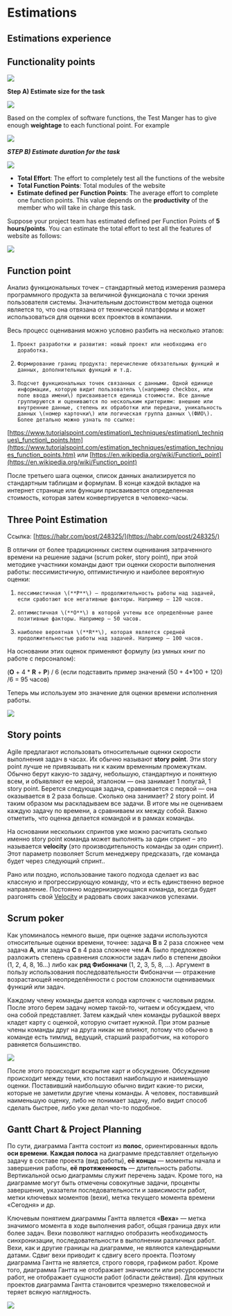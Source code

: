 # Estimations

## Estimations experience

## Functionality points

![](../.gitbook/assets/image%20%2812%29.png)

**Step A\) Estimate size for the task**  


![](../.gitbook/assets/image%20%281%29.png)

 Based on the complex of software functions, the Test Manger has to give enough **weightage** to each functional point. For example  


![](../.gitbook/assets/image%20%2824%29.png)

_**STEP B\) Estimate duration for the task**_  


![](../.gitbook/assets/image%20%2821%29.png)

* **Total Effort**: The effort to completely test all the functions of the website
* **Total Function Points**: Total modules of the website
* **Estimate defined per Function Points**: The average effort to complete one function points. This value depends on the **productivity** of the member who will take in charge this task.

 Suppose your project team has estimated defined per Function Points of **5 hours/points**. You can estimate the total effort to test all the features of website as follows:

![](../.gitbook/assets/image%20%2810%29.png)



## **Function point**

Анализ функциональных точек – стандартный метод измерения размера программного продукта за величиной функционала  с точки зрения пользователя системы.  Значительным достоинством метода оценки является то, что она отвязана от технической платформы и может использоваться для оценки всех проектов в компании.

Весь процесс оценивания можно условно разбить на несколько этапов:

1.     Проект разработки и развития: новый проект или необходима его доработка.

2.     Формирование границ продукта: перечисление обязательных функций и данных, дополнительных функций и т.д.

3.     Подсчет функциональных точек связанных с данными. Одной единице информации, которую видит пользователь \(например checkbox, или поле ввода имени\) присваивается единица стоимости. Все данные группируются и оцениваются по нескольким критериям: внешние или внутренние данные, степень их обработки или передачи, уникальность данных \(номер карточки\) или логическая группа данных \(ФИО\). Более детально можно узнать по ссылке: 

[https://www.tutorialspoint.com/estimation\_techniques/estimation\_techniques\_function\_points.htm](https://www.tutorialspoint.com/estimation_techniques/estimation_techniques_function_points.htm) или [https://en.wikipedia.org/wiki/Function\_point](https://en.wikipedia.org/wiki/Function_point)

После третьего шага оценки, список данных анализируется по стандартным таблицам и формулам. В конце каждой вкладке на интернет странице или функции присваивается определенная стоимость, которая затем конвертируется в человеко-часы.  

##  Three Point Estimation

Ссылка: [https://habr.com/post/248325/](https://habr.com/post/248325/)

В отличии от более традиционных систем оценивания затраченного времени на решение задачи \(scrum poker, story point\), при этой методике участники команды дают три оценки скорости выполнения работы: пессимистичную, оптимистичную и наиболее вероятную оценки:

1.     пессимистичная \(**P**\) — продолжительность работы над задачей, если сработают все негативные факторы. Например – 120 часов.

2.     оптимистичная \(**O**\) в которой учтены все определённые ранее позитивные факторы. Например – 50 часов.

3.     наиболее вероятная \(**R**\), которая является средней продолжительностью работы над задачей. Например – 100 часов.

На основании этих оценок применяют формулу \(из умных книг по работе с персоналом\):

\(**O** + 4 \* **R** + **P**\) / 6 \(если подставить пример значений \(50 + 4\*100 + 120\) /6 = 95 часов\)

Теперь мы используем это значение для оценки времени исполнения работы.

![](../.gitbook/assets/image%20%2834%29.png)



## Story points

Agile предлагают использовать относительные оценки скорости выполнения задач в часах. Их обычно называют **story point**. Эти story point лучше не привязывать ни к каким временным промежуткам. Обычно берут какую-то задачу, небольшую, стандартную и понятную всем, и объявляют ее мерой, эталоном — она занимает 1 попугай, 1 story point. Берется следующая задача, сравнивается с первой — она оказывается в 2 раза больше. Сколько она занимает? 2 story point. И таким образом мы раскладываем все задачи. В итоге мы не оцениваем каждую задачу по времени, а сравниваем их между собой. Важно отметить, что оценка делается командой и в рамках команды.

На основании нескольких спринтов уже можно расчитать сколько именно story point команда может выполнять за один спринт – это называется **velocity** \(это производительность команды за один спринт\). Этот параметр позволяет Scrum менеджеру предсказать, где команда будет через следующий спринт..

Рано или поздно, использование такого подхода сделает из вас классную и прогрессирующую команду, что и есть единственно верное направление. Постоянно модернизирующаяся команда, всегда будет разгонять свой [Velocity](https://ru.scrum-time.com/infobase/velocity-scrum.php) и радовать своих заказчиков успехами.

## Scrum poker

Как упоминалось немного выше, при оценке задачи используются относительные оценки времени, точнее: задача **В** в 2 раза сложнее чем задача **А**, или задача **С** в 4 раза сложнее чем **А**. Было предложено разложить степень сравнения сложности задач либо в степени двойки \(1, 2, 4, 8, 16…\) либо как **ряд Фибонначи** \(1, 2, 3, 5, 8, …\). Аргумент в пользу использования последовательности Фибоначчи — отражение возрастающей неопределённости с ростом сложности оцениваемых функций или задач.

Каждому члену команды дается колода карточек с числовым рядом. После этого берем задачу номер такой-то, читаем и обсуждаем, что она собой представляет. Затем каждый член команды рубашкой вверх кладет карту с оценкой, которую считает нужной. При этом разные члены команды друг на друга никак не влияют, потому что обычно в команде есть тимлид, ведущий, старший разработчик, на которого равняется большинство.

![](https://upload.wikimedia.org/wikipedia/commons/thumb/e/eb/CrispPlanningPokerDeck.jpg/250px-CrispPlanningPokerDeck.jpg)

После этого происходит вскрытие карт и обсуждение. Обсуждение происходит между теми, кто поставил наибольшую и наименьшую оценки. Поставивший наибольшую обычно видит какие-то риски, которые не заметили другие члены команды. А человек, поставивший наименьшую оценку, либо не понимает задачу, либо видит способ сделать быстрее, либо уже делал что-то подобное.

##  Gantt Chart & Project Planning

  
По сути, диаграмма Гантта состоит из **полос**, ориентированных вдоль **оси времени**. **Каждая полоса** на диаграмме представляет отдельную задачу в составе проекта \(вид работы\), **её концы** — моменты начала и завершения работы, **её протяженность** — длительность работы. Вертикальной осью диаграммы служит перечень задач. Кроме того, на диаграмме могут быть отмечены совокупные задачи, проценты завершения, указатели последовательности и зависимости работ, метки ключевых моментов \(вехи\), метка текущего момента времени «Сегодня» и др.

Ключевым понятием диаграммы Гантта является «**Веха**» — метка значимого момента в ходе выполнения работ, общая граница двух или более задач. Вехи позволяют наглядно отобразить необходимость синхронизации, последовательности в выполнении различных работ. Вехи, как и другие границы на диаграмме, не являются календарными датами. Сдвиг вехи приводит к сдвигу всего проекта. Поэтому диаграмма Гантта не является, строго говоря, графиком работ. Кроме того, диаграмма Гантта не отображает значимости или ресурсоемкости работ, не отображает сущности работ \(области действия\). Для крупных проектов диаграмма Гантта становится чрезмерно тяжеловесной и теряет всякую наглядность.  


![](../.gitbook/assets/image%20%2819%29.png)



